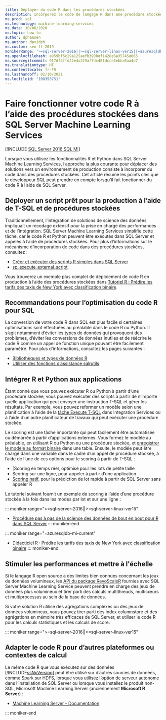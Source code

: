 ```yaml
---
title: Déployer du code R dans les procédures stockées
description: Incorporez le code de langage R dans une procédure stockée SQL Server pour le rendre accessible à toute application cliente ayant accès à une base de données SQL Server.
ms.prod: sql
ms.technology: machine-learning-services
ms.date: 10/06/2020
ms.topic: how-to
author: dphansen
ms.author: davidph
ms.custom: seo-lt-2019
monikerRange: '>=sql-server-2016||>=sql-server-linux-ver15||=azuresqldb-mi-current'
ms.openlocfilehash: a959bf5c29a125aefb390bef1428e6a35745e665
ms.sourcegitcommit: 917df4ffd22e4a229af7dc481dcce3ebba0aa4d7
ms.translationtype: HT
ms.contentlocale: fr-FR
ms.lasthandoff: 02/10/2021
ms.locfileid: "100353751"
---
```

# <a name="operationalize-r-code-using-stored-procedures-in-sql-server-machine-learning-services"></a>Faire fonctionner votre code R à l’aide des procédures stockées dans SQL Server Machine Learning Services
[!INCLUDE [SQL Server 2016 SQL MI](../../includes/applies-to-version/sqlserver2016-asdbmi.md)]

Lorsque vous utilisez les fonctionnalités R et Python dans SQL Server Machine Learning Services, l’approche la plus courante pour déplacer des solutions vers un environnement de production consiste à incorporer du code dans des procédures stockées. Cet article résume les points clés que le développeur SQL peut prendre en compte lorsqu’il fait fonctionner du code R à l’aide de SQL Server.

## <a name="deploy-production-ready-script-using-t-sql-and-stored-procedures"></a>Déployer un script prêt pour la production à l’aide de T-SQL et de procédures stockées

Traditionnellement, l’intégration de solutions de science des données impliquait un recodage extensif pour la prise en charge des performances et de l’intégration. SQL Server Machine Learning Services simplifie cette tâche, car le code R et Python peuvent être exécutés dans SQL Server et appelés à l’aide de procédures stockées. Pour plus d’informations sur le mécanisme d’incorporation de code dans des procédures stockées, consultez :

+ [Créer et exécuter des scripts R simples dans SQL Server](../tutorials/quickstart-r-create-script.md)
+ [sp_execute_external_script](../../relational-databases/system-stored-procedures/sp-execute-external-script-transact-sql.md)

Vous trouverez un exemple plus complet de déploiement de code R en production à l’aide des procédures stockées dans [Tutoriel R : Prédire les tarifs des taxis de New York avec classification binaire](../tutorials/r-taxi-classification-introduction.md).

## <a name="guidelines-for-optimizing-r-code-for-sql"></a>Recommandations pour l’optimisation du code R pour SQL

La conversion de votre code R dans SQL est plus facile si certaines optimisations sont effectuées au préalable dans le code R ou Python. Il s’agit notamment d’éviter les types de données qui provoquent des problèmes, d’éviter les conversions de données inutiles et de réécrire le code R comme un appel de fonction unique pouvant être facilement paramétré. Pour plus d'informations, consultez les pages suivantes :

+ [Bibliothèques et types de données R](r-libraries-and-data-types.md)
+ [Utiliser des fonctions d’assistance sqlrutils](ref-r-sqlrutils.md)

## <a name="integrate-r-and-python-with-applications"></a>Intégrer R et Python aux applications

Étant donné que vous pouvez exécuter R ou Python à partir d’une procédure stockée, vous pouvez exécuter des scripts à partir de n’importe quelle application qui peut envoyer une instruction T-SQL et gérer les résultats. Par exemple, vous pouvez reformer un modèle selon une planification à l’aide de la [tâche Execute T-SQL](../../integration-services/control-flow/execute-t-sql-statement-task.md) dans Integration Services ou à l’aide d’un autre planificateur de travaux qui peut exécuter une procédure stockée.

Le scoring est une tâche importante qui peut facilement être automatisée ou démarrée à partir d’applications externes. Vous formez le modèle au préalable, en utilisant R ou Python ou une procédure stockée, et [enregistrer le modèle au format binaire](../tutorials/walkthrough-build-and-save-the-model.md) dans une table. Ensuite, le modèle peut être chargé dans une variable dans le cadre d’un appel de procédure stockée, à l’aide de l’une de ces options pour le scoring à partir de T-SQL :

+ [Scoring en temps réel, optimisé pour les lots de petite taille
+ Scoring sur une ligne, pour appeler à partir d’une application
+ [Scoring natif](../predictions/native-scoring-predict-transact-sql.md), pour la prédiction de lot rapide à partir de SQL Server sans appeler R

Le tutoriel suivant fournit un exemple de scoring à l’aide d’une procédure stockée à la fois dans les modes par lot et sur une ligne :

::: moniker range=">=sql-server-2016||>=sql-server-linux-ver15"
+ [Procédure pas à pas de la science des données de bout en bout pour R dans SQL Server](../tutorials/walkthrough-data-science-end-to-end-walkthrough.md)
::: moniker-end

::: moniker range="=azuresqldb-mi-current"
+ [Didacticiel R : Prédire les tarifs des taxis de New York avec classification binaire](../tutorials/r-taxi-classification-introduction.md)
::: moniker-end

## <a name="boost-performance-and-scale"></a>Stimuler les performances et mettre à l'échelle

Si le langage R open source a des limites bien connues concernant les jeux de données volumineux, les [API du package RevoScaleR](ref-r-revoscaler.md) fournies avec SQL Server Machine Learning Service peuvent prendre en charge des jeux de données plus volumineux et tirer parti des calculs multithreads, multicœurs et multiprocessus au sein de la base de données.

Si votre solution R utilise des agrégations complexes ou des jeux de données volumineux, vous pouvez tirer parti des index columnstore et des agrégations en mémoire très efficaces de SQL Server, et utiliser le code R pour les calculs statistiques et les calculs de score.

::: moniker range=">=sql-server-2016||>=sql-server-linux-ver15"

## <a name="adapt-r-code-for-other-platforms-or-compute-contexts"></a>Adapter le code R pour d’autres plateformes ou contextes de calcul

Le même code R que vous exécutez sur des données [!INCLUDE[ssNoVersion](../../includes/ssnoversion-md.md)] peut être utilisé sur d’autres sources de données, comme Spark sur HDFS, lorsque vous utilisez l’[option de serveur autonome](../install/sql-machine-learning-standalone-windows-install.md) dans l’installation de SQL Server ou lorsque vous installez le produit non-SQL, Microsoft Machine Learning Server (anciennement **Microsoft R Server**) :

+ [Machine Learning Server - Documentation](/r-server/)

::: moniker-end
